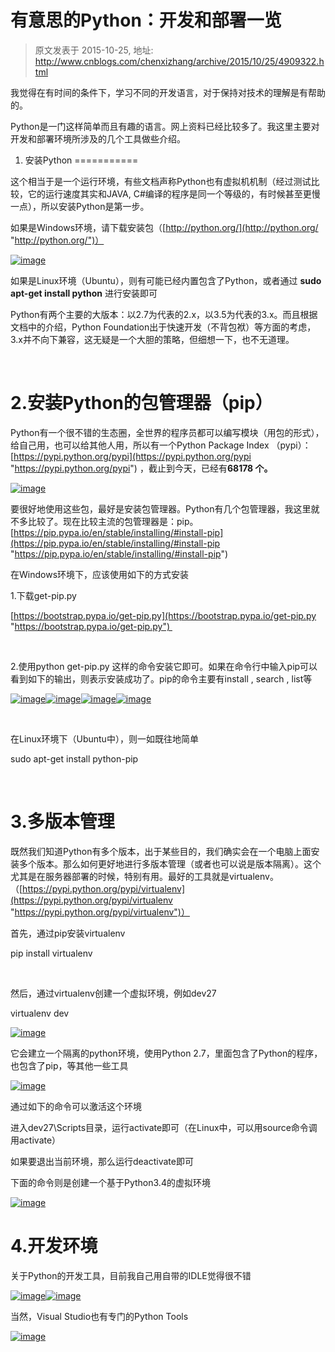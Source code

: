 # 有意思的Python：开发和部署一览 
> 原文发表于 2015-10-25, 地址: http://www.cnblogs.com/chenxizhang/archive/2015/10/25/4909322.html 


我觉得在有时间的条件下，学习不同的开发语言，对于保持对技术的理解是有帮助的。

 Python是一门这样简单而且有趣的语言。网上资料已经比较多了。我这里主要对开发和部署环境所涉及的几个工具做些介绍。

 1. 安装Python
===========

 这个相当于是一个运行环境，有些文档声称Python也有虚拟机机制（经过测试比较，它的运行速度其实和JAVA, C#编译的程序是同一个等级的，有时候甚至更慢一点），所以安装Python是第一步。

 如果是Windows环境，请下载安装包（[http://python.org/](http://python.org/ "http://python.org/")）

 [![image](http://images2015.cnblogs.com/blog/9072/201510/9072-20151025191700145-1806377358.png "image")](http://images2015.cnblogs.com/blog/9072/201510/9072-20151025191657192-742863913.png)

 如果是Linux环境（Ubuntu），则有可能已经内置包含了Python，或者通过 **sudo apt-get install python** 进行安装即可

 Python有两个主要的大版本：以2.7为代表的2.x，以3.5为代表的3.x。而且根据文档中的介绍，Python Foundation出于快速开发（不背包袱）等方面的考虑，3.x并不向下兼容，这无疑是一个大胆的策略，但细想一下，也不无道理。

  

 2.安装Python的包管理器（pip）
====================

 Python有一个很不错的生态圈，全世界的程序员都可以编写模块（用包的形式），给自己用，也可以给其他人用，所以有一个Python Package Index （pypi）：[https://pypi.python.org/pypi](https://pypi.python.org/pypi "https://pypi.python.org/pypi") ，截止到今天，已经有**68178 个。**

 [![image](http://images2015.cnblogs.com/blog/9072/201510/9072-20151025191713177-429662676.png "image")](http://images2015.cnblogs.com/blog/9072/201510/9072-20151025191711192-1556698097.png)

 要很好地使用这些包，最好是安装包管理器。Python有几个包管理器，我这里就不多比较了。现在比较主流的包管理器是：pip。[https://pip.pypa.io/en/stable/installing/#install-pip](https://pip.pypa.io/en/stable/installing/#install-pip "https://pip.pypa.io/en/stable/installing/#install-pip")

 在Windows环境下，应该使用如下的方式安装

 1.下载get-pip.py

 [https://bootstrap.pypa.io/get-pip.py](https://bootstrap.pypa.io/get-pip.py "https://bootstrap.pypa.io/get-pip.py") 

  

 2.使用python get-pip.py 这样的命令安装它即可。如果在命令行中输入pip可以看到如下的输出，则表示安装成功了。pip的命令主要有install , search , list等

 [![image](http://images2015.cnblogs.com/blog/9072/201510/9072-20151025191715958-1542722731.png "image")](http://images2015.cnblogs.com/blog/9072/201510/9072-20151025191714958-905862738.png)[![image](http://images2015.cnblogs.com/blog/9072/201510/9072-20151025191718411-417535413.png "image")](http://images2015.cnblogs.com/blog/9072/201510/9072-20151025191717442-182198965.png)[![image](http://images2015.cnblogs.com/blog/9072/201510/9072-20151025191720895-743802172.png "image")](http://images2015.cnblogs.com/blog/9072/201510/9072-20151025191720005-1784518091.png)[![image](http://images2015.cnblogs.com/blog/9072/201510/9072-20151025191723755-1519321718.png "image")](http://images2015.cnblogs.com/blog/9072/201510/9072-20151025191722708-1514773902.png)

  

 在Linux环境下（Ubuntu中），则一如既往地简单

 sudo apt-get install python-pip

  

 3.多版本管理
=======

 既然我们知道Python有多个版本，出于某些目的，我们确实会在一个电脑上面安装多个版本。那么如何更好地进行多版本管理（或者也可以说是版本隔离）。这个尤其是在服务器部署的时候，特别有用。最好的工具就是virtualenv。（[https://pypi.python.org/pypi/virtualenv](https://pypi.python.org/pypi/virtualenv "https://pypi.python.org/pypi/virtualenv")）

 首先，通过pip安装virtualenv

 pip install virtualenv

  

 然后，通过virtualenv创建一个虚拟环境，例如dev27

 virtualenv dev

 [![image](http://images2015.cnblogs.com/blog/9072/201510/9072-20151025191724958-551819752.png "image")](http://images2015.cnblogs.com/blog/9072/201510/9072-20151025191724302-1887779449.png)

 它会建立一个隔离的python环境，使用Python 2.7，里面包含了Python的程序，也包含了pip，等其他一些工具

 [![image](http://images2015.cnblogs.com/blog/9072/201510/9072-20151025191728333-2030197247.png "image")](http://images2015.cnblogs.com/blog/9072/201510/9072-20151025191727474-1196572207.png)

 通过如下的命令可以激活这个环境

 进入dev27\Scripts目录，运行activate即可（在Linux中，可以用source命令调用activate）

 如果要退出当前环境，那么运行deactivate即可

 下面的命令则是创建一个基于Python3.4的虚拟环境

 [![image](http://images2015.cnblogs.com/blog/9072/201510/9072-20151025191729567-401941280.png "image")](http://images2015.cnblogs.com/blog/9072/201510/9072-20151025191728958-661849856.png)

 4.开发环境
======

 关于Python的开发工具，目前我自己用自带的IDLE觉得很不错

 [![image](http://images2015.cnblogs.com/blog/9072/201510/9072-20151025191732442-8101778.png "image")](http://images2015.cnblogs.com/blog/9072/201510/9072-20151025191731208-543932433.png)[![image](http://images2015.cnblogs.com/blog/9072/201510/9072-20151025191734911-625781314.png "image")](http://images2015.cnblogs.com/blog/9072/201510/9072-20151025191734052-1877199131.png)

 当然，Visual Studio也有专门的Python Tools

 [![image](http://images2015.cnblogs.com/blog/9072/201510/9072-20151025191739302-1348772806.png "image")](http://images2015.cnblogs.com/blog/9072/201510/9072-20151025191737614-1668763117.png)

